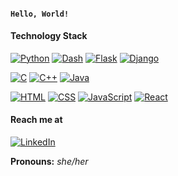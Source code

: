 #### `Hello, World!`

#### Technology Stack
[![Python](https://img.shields.io/badge/-Python-3776AB?style=flat-square&logo=python&logoColor=ffffff)](https://www.python.org/)
[![Dash](https://img.shields.io/badge/-Dash-434d74?style=flat-square&logo=dash&logoColor=ffffff)](https://dash.plotly.com/)
[![Flask](https://img.shields.io/badge/-Flask-000000?style=flat-square&logo=Flask&logoColor=ffffff)](https://flask.palletsprojects.com/)
[![Django](https://img.shields.io/badge/-Django-092E20?style=flat-square&logo=Django&logoColor=ffffff)](https://www.djangoproject.com/)

[![C](https://img.shields.io/badge/-C-4553ae?style=flat-square&logo=C&logoColor=ffffff)]()
[![C++](https://img.shields.io/badge/-C++-044d8d?style=flat-square&logo=c%2B%2B&logoColor=ffffff)](http://www.cplusplus.org/)
[![Java](https://img.shields.io/badge/-Java-e1292f?style=flat-square&logo=Java&logoColor=ffffff)](https://www.java.com/)

[![HTML](https://img.shields.io/badge/-HTML-E44D26?style=flat-square&logo=html5&logoColor=ffffff)](https://html.spec.whatwg.org/multipage/)
[![CSS](https://img.shields.io/badge/-CSS-2565AE?style=flat-square&logo=css3&logoColor=ffffff)](https://www.w3.org/standards/webdesign/htmlcss)
[![JavaScript](https://img.shields.io/badge/-JavaScript-%23F7DF1C?style=flat-square&logo=javascript&logoColor=000000&labelColor=%23F7DF1C&color=%23FFCE5A)](https://www.javascript.com/)
[![React](https://img.shields.io/badge/-React-000000?style=flat-square&logo=react&logoColor=61DBFB)](https://reactjs.org/)

#### Reach me at
[![LinkedIn](https://img.shields.io/badge/linkedin-006192.svg?style=for-the-badge&logo=linkedin&logoColor=ffffff)](https://www.linkedin.com/in/xvidviii/)

**Pronouns:** *she/her*

<!--
Here are some ideas to get you started:
- 🔭 I’m currently working on ...
- 🌱 I’m currently learning ...
- 👯 I’m looking to collaborate on ...
- 🤔 I’m looking for help with ...
- 💬 Ask me about ...
- 📫 How to reach me: ...
- 😄 Pronouns: ...
- ⚡ Fun fact: ...
-->
